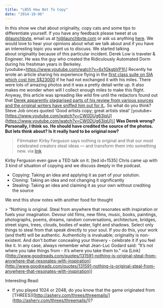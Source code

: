 ```yaml
---
title: "LB55 How Not To Copy"
date: "2014-10-06"
---
```


In this show we chat about originality, copy cats and some tips to differentiate yourself. If you have any feedback please tweet at us [@launchbyte](https://twitter.com/launchbyte "@launchbyte"), email us at hi@launchbyte.com or ask us anything [here](https://launchbyte.com/ask "ask us anything"). We would love to hear your opinions about what we talk about and if you have an interesting topic you want us to discuss. We started talking about originality because of this particular incident. Derek Low is traveler & Engineer. He was the guy who created the Ridiculously Automated Dorm during his freshman years in Berkeley. \[youtube=https://www.youtube.com/watch?v=6x1GkgbVP1I\] Recently he wrote an article sharing his experience flying in the [first class suite on SIA which cost him S$23000](http://dereklow.co/what-its-like-to-fly-the-23000-singapore-airlines-suites-class/) if he had not exchanged it with his miles. There were lots of amazing photos and it was a pretty detail write up. It also makes me wonder when will I collect enough miles to make this flight. Anyway, this article was spreading like wild fire until the redactors found out that [Derek apparently plagiarised parts of his review from various sources and the original writers have sniffed him out for it.](http://www.reddit.com/r/singapore/comments/2huw34/what_its_like_to_fly_the_23000_singapore_airlines/). So what do you think? Steve Job onces quoted 'Good artists copy; great artists steal' \[youtube=[https://www.youtube.com/watch?v=CW0DUg63lqU](https://www.youtube.com/watch?v=CW0DUg63lqU)\] **Was Derek wrong? Personally, I think so. He should have credited the source of the photos. But lets think about? Is it really hard to be original now?**

> Filmmaker Kirby Ferguson says nothing is original and that our most celebrated creators steal ideas — and transform them into something new. via [link](http://www.npr.org/2014/06/27/322910178/is-everything-a-remix)

Kirby Ferguson even gave a TED talk on it. \[ted id=1535\] Chris came up with 3 kind of situation of copying and we discuss deeply in the podcast.

- Copying: Taking an idea and applying it as part of your solution.
- Cloning: Taking an idea and not changing it significantly
- Stealing: Taking an idea and claiming it as your own without crediting the source

We end this show notes with another food for thought

\> “Nothing is original. Steal from anywhere that resonates with inspiration or fuels your imagination. Devour old films, new films, music, books, paintings, photographs, poems, dreams, random conversations, architecture, bridges, street signs, trees, clouds, bodies of water, light and shadows. Select only things to steal from that speak directly to your soul. If you do this, your work (and theft) will be authentic. Authenticity is invaluable; originality is non-existent. And don’t bother concealing your thievery - celebrate it if you feel like it. In any case, always remember what Jean-Luc Godard said: “It’s not where you take things from - it’s where you take them to." via \[Link\]([http://www.goodreads.com/quotes/131591-nothing-is-original-steal-from-anywhere-that-resonates-with-inspiration](http://www.goodreads.com/quotes/131591-nothing-is-original-steal-from-anywhere-that-resonates-with-inspiration))

Interesting Read:

- If you played 1024 or 2048, do you know that the game originated from \[THREES\]([http://asherv.com/threes/threemails/](http://asherv.com/threes/threemails/))?

